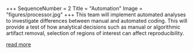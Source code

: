 +++
SequenceNumber = 2
Title = "Automation"
Image = "figures/processor.jpg"
+++
This team will implement automated analyses to investigate differences between manual and automated coding. This will provide a test of how analytical decisions such as manual or algorithmic artifact removal, selection of regions of interest can affect reproducibility.

[read more](/spin-offs/automation)